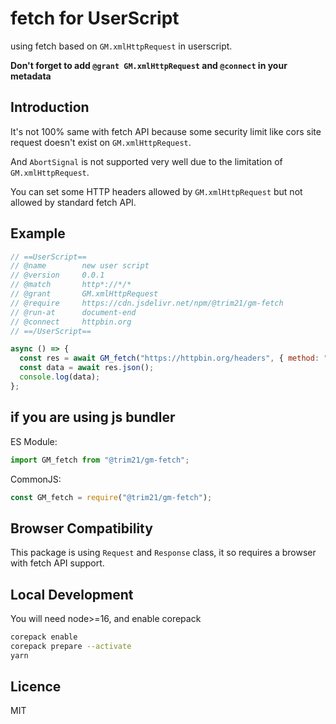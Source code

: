 # fetch for UserScript

using fetch based on `GM.xmlHttpRequest` in userscript.

**Don't forget to add `@grant GM.xmlHttpRequest` and `@connect` in your metadata**

## Introduction

It's not 100% same with fetch API because some security limit like cors site request doesn't exist on `GM.xmlHttpRequest`.

And `AbortSignal` is not supported very well due to the limitation of `GM.xmlHttpRequest`.

You can set some HTTP headers allowed by `GM.xmlHttpRequest` but not allowed by standard fetch API.

## Example

```javascript
// ==UserScript==
// @name        new user script
// @version     0.0.1
// @match       http*://*/*
// @grant       GM.xmlHttpRequest
// @require     https://cdn.jsdelivr.net/npm/@trim21/gm-fetch
// @run-at      document-end
// @connect     httpbin.org
// ==/UserScript==

async () => {
  const res = await GM_fetch("https://httpbin.org/headers", { method: "POST" });
  const data = await res.json();
  console.log(data);
};
```

## if you are using js bundler

ES Module:

```javascript
import GM_fetch from "@trim21/gm-fetch";
```

CommonJS:

```javascript
const GM_fetch = require("@trim21/gm-fetch");
```

## Browser Compatibility

This package is using `Request` and `Response` class, it so requires a browser with fetch API support.

## Local Development

You will need node>=16, and enable corepack

```bash
corepack enable
corepack prepare --activate
yarn
```

## Licence

MIT
